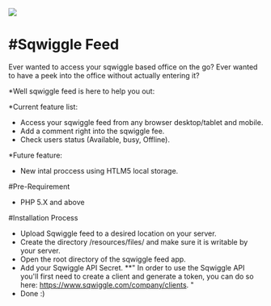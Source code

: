 
![](https://raw2.github.com/everywhereis/sqwiggle-feed/master/sqwigglefeed.PNG)


 #Sqwiggle Feed
 ==============
 
 Ever wanted to access your sqwiggle based office on the go?
 Ever wanted to have a peek into the office without actually entering it?
 
 *Well sqwiggle feed is here to help you out:
  
 *Current feature list:
 
  - Access your sqwiggle feed from any browser desktop/tablet and mobile.
  - Add a comment right into the sqwiggle fee.
  - Check users status (Available, busy, Offline).
 
 *Future feature:
 
  - New intal proccess using HTLM5 local storage.
 
 #Pre-Requirement

  - PHP 5.X and above
 
 #Installation Process
 
  - Upload Sqwiggle feed to a desired location on your server.
  -	Create the directory /resources/files/ and make sure it is writable by your server.
  - Open the root directory of the sqwiggle feed app.
  - Add your Sqwiggle API Secret. 
  **" In order to use the Sqwiggle API you'll first need to create a client and generate a token, you can do so here: https://www.sqwiggle.com/company/clients. "
  - Done :)
  





